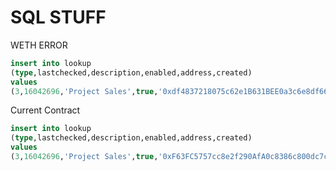 # SQL STUFF

WETH ERROR

```sql
insert into lookup
(type,lastchecked,description,enabled,address,created)
values
(3,16042696,'Project Sales',true,'0xdf4837218075c62e1B631BEE0a3c6e8df66cF8C8',16042696);
```

Current Contract

```sql
insert into lookup
(type,lastchecked,description,enabled,address,created)
values
(3,16042696,'Project Sales',true,'0xF63FC5757cc8e2f290AfA0c8386c800dc7cc834d',16042696);
```